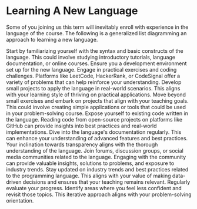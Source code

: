 # Learning A New Language

Some of you joining us this term will inevitably enroll with experience in the language of the course. The following is a generalized list diagramming an approach to learning a new language.

<procedure title="Understand the Basics" type="choices">
<step>Start by familiarizing yourself with the syntax and basic constructs of the language. This could involve studying introductory tutorials, language documentation, or online courses.</step>
<step>Ensure you a development environment set up for the new language.</step>
</procedure>

<procedure title="Practical Application" type="choices">
<step>Engage in practical exercises and coding challenges. Platforms like LeetCode, HackerRank, or CodeSignal offer a variety of problems that can help reinforce your understanding.</step>
<step>Develop small projects to apply the language in real-world scenarios. This aligns with your learning style of thriving on practical applications.</step>
</procedure>

<procedure title="Build Projects" type="choices">
<step>Move beyond small exercises and embark on projects that align with your teaching goals. This could involve creating simple applications or tools that could be used in your problem-solving course.</step>
</procedure>

<procedure title="Read Code" type="choices">
<step>Expose yourself to existing code written in the language. Reading code from open-source projects on platforms like GitHub can provide insights into best practices and real-world implementations.</step>
</procedure>

<procedure title="Documentation Exploration" type="choices">
<step>Dive into the language's documentation regularly. This can enhance your understanding of advanced features and best practices. Your inclination towards transparency aligns with the thorough understanding of the language.</step>
</procedure>

<procedure title="Participate in the Community" type="choices">
<step>Join forums, discussion groups, or social media communities related to the language. Engaging with the community can provide valuable insights, solutions to problems, and exposure to industry trends.</step>
</procedure>

<procedure title="Industry Trends and Best Practices" type="choices">
<step>Stay updated on industry trends and best practices related to the programming language. This aligns with your value of making data-driven decisions and ensures that your teaching remains relevant.</step>
</procedure>

<procedure title="Continuous Evaluation and Iteration" type="choices">
<step>Regularly evaluate your progress. Identify areas where you feel less confident and revisit those topics. This iterative approach aligns with your problem-solving orientation.</step>
</procedure>
